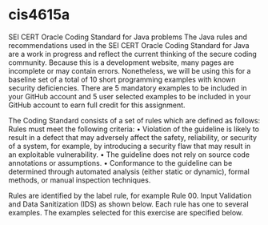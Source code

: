 # cis4615a

SEI CERT Oracle Coding Standard for Java problems
The Java rules and recommendations used in the SEI CERT Oracle Coding Standard for
Java are a work in progress and reflect the current thinking of the secure coding community.
Because this is a development website, many pages are incomplete or may contain errors.
Nonetheless, we will be using this for a baseline set of a total of 10 short programming
examples with known security deficiencies. There are 5 mandatory examples to be included
in your GitHub account and 5 user selected examples to be included in your GitHub account
to earn full credit for this assignment.

The Coding Standard consists of a set of rules which are defined as follows: Rules must
meet the following criteria:
• Violation of the guideline is likely to result in a defect that may adversely affect the
safety, reliability, or security of a system, for example, by introducing a security flaw
that may result in an exploitable vulnerability.
• The guideline does not rely on source code annotations or assumptions.
• Conformance to the guideline can be determined through automated analysis (either
static or dynamic), formal methods, or manual inspection techniques.

Rules are identified by the label rule, for example Rule 00. Input Validation and Data
Sanitization (IDS) as shown below.
Each rule has one to several examples. The examples selected for this exercise are specified
below.
